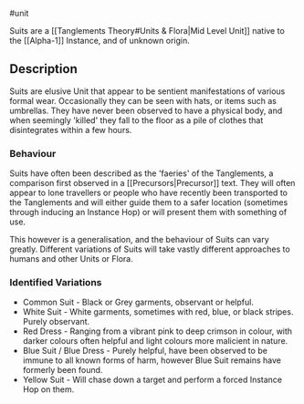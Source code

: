 #unit 

Suits are a [[Tanglements Theory#Units & Flora|Mid Level Unit]] native to the [[Alpha-1]] Instance, and of unknown origin.

## Description
Suits are elusive Unit that appear to be sentient manifestations of various formal wear. Occasionally they can be seen with hats, or items such as umbrellas. They have never been observed to have a physical body, and when seemingly 'killed' they fall to the floor as a pile of clothes that disintegrates within a few hours.

### Behaviour
Suits have often been described as the 'faeries' of the Tanglements, a comparison first observed in a [[Precursors|Precursor]] text. They will often appear to lone travellers or people who have recently been transported to the Tanglements and will either guide them to a safer location (sometimes through inducing an Instance Hop) or will present them with something of use.

This however is a generalisation, and the behaviour of Suits can vary greatly. Different variations of Suits will take vastly different approaches to humans and other Units or Flora.

### Identified Variations
- Common Suit - Black or Grey garments, observant or helpful.
- White Suit - White garments, sometimes with red, blue, or black stripes. Purely observant.
- Red Dress - Ranging from a vibrant pink to deep crimson in colour, with darker colours often helpful and light colours more malicient in nature.
- Blue Suit / Blue Dress - Purely helpful, have been observed to be immune to all known forms of harm, however Blue Suit remains have formerly been found.
- Yellow Suit - Will chase down a target and perform a forced Instance Hop on them.